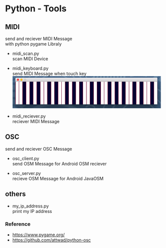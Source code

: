 Python - Tools
===============

## MIDI <br/>
send and reciever MIDI Message <br/>
with python pygame Libraly<br/>

* midi_scan.py <br/>
scan MIDI Device <br/>

* midi_keyboard.py <br/>
send MIDI Message when touch key <br/>
<img src="mac_midi_keyboard.png" width="600" /> <br/>

* midi_reciever.py <br/>
reciever MIDI Message <br/>

## OSC <br/>
send and reciever OSC Message <br/>
* osc_client.py <br/>
send OSM Message for Android OSM reciever <br/>

* osc_server.py <br/>
recieve OSM Message for Android JavaOSM  <br/>

## others <br/>
* my_ip_address.py <br/>
print my IP address <br/>

### Reference <br/>
* https://www.pygame.org/ <br/>
* https://github.com/attwad/python-osc <br/>
